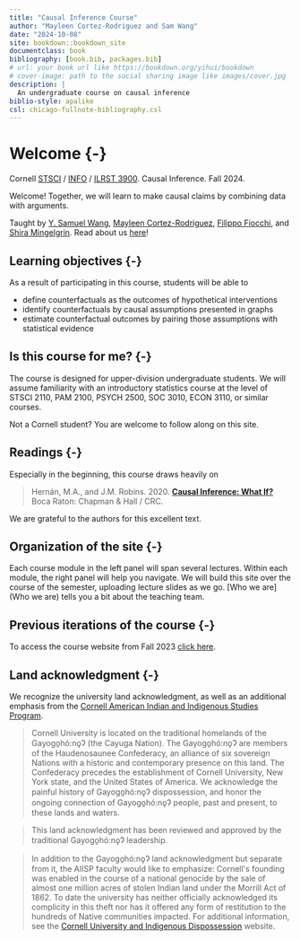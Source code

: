 ```yaml
--- 
title: "Causal Inference Course"
author: "Mayleen Cortez-Rodriguez and Sam Wang"
date: "2024-10-08"
site: bookdown::bookdown_site
documentclass: book
bibliography: [book.bib, packages.bib]
# url: your book url like https://bookdown.org/yihui/bookdown
# cover-image: path to the social sharing image like images/cover.jpg
description: |
  An undergraduate course on causal inference
biblio-style: apalike
csl: chicago-fullnote-bibliography.csl
---
```


# Welcome {-}

Cornell [STSCI](https://classes.cornell.edu/browse/roster/FA24/class/STSCI/3900) / [INFO](https://classes.cornell.edu/browse/roster/FA24/class/INFO3900) / [ILRST 3900](https://classes.cornell.edu/browse/roster/FA24/class/STSCI/3900). Causal Inference. Fall 2024.

Welcome! Together, we will learn to make causal claims by combining data with arguments.

Taught by [Y. Samuel Wang](https://ysamuelwang.com/), [Mayleen Cortez-Rodriguez](https://www.mayleencortez.com/), [Filippo Fiocchi](https://filippofiocchi.github.io/), and [Shira Mingelgrin](https://stat.cornell.edu/people/phds/shira-mingelgrin). Read about us [here](who-we-are)!

## Learning objectives {-}

As a result of participating in this course, students will be able to

* define counterfactuals as the outcomes of hypothetical interventions
* identify counterfactuals by causal assumptions presented in graphs
* estimate counterfactual outcomes by pairing those assumptions with statistical evidence

## Is this course for me? {-}

The course is designed for upper-division undergraduate students. We will assume familiarity with an introductory statistics course at the level of STSCI 2110, PAM 2100, PSYCH 2500, SOC 3010, ECON 3110, or similar courses.

Not a Cornell student? You are welcome to follow along on this site.

## Readings {-}

Especially in the beginning, this course draws heavily on

> Hernán, M.A., and J.M. Robins. 2020. [**Causal Inference: What If?**](https://www.hsph.harvard.edu/miguel-hernan/causal-inference-book/) Boca Raton: Chapman \& Hall / CRC.

We are grateful to the authors for this excellent text.

## Organization of the site {-}

Each course module in the left panel will span several lectures. Within each module, the right panel will help you navigate. We will build this site over the course of the semester, uploading lecture slides as we go. [Who we are](Who we are) tells you a bit about the teaching team.

## Previous iterations of the course {-}
To access the course website from Fall 2023 [click here](https://causal3900.github.io/fa23). 


## Land acknowledgment {-}

We recognize the university land acknowledgment, as well as an additional emphasis from the [Cornell American Indian and Indigenous Studies Program](https://cals.cornell.edu/american-indian-indigenous-studies).

> Cornell University is located on the traditional homelands of the Gayogo̱hó:nǫɁ (the Cayuga Nation). The Gayogo̱hó:nǫɁ are members of the Haudenosaunee Confederacy, an alliance of six sovereign Nations with a historic and contemporary presence on this land. The Confederacy precedes the establishment of Cornell University, New York state, and the United States of America. We acknowledge the painful history of Gayogo̱hó:nǫɁ dispossession, and honor the ongoing connection of Gayogo̱hó:nǫɁ people, past and present, to these lands and waters.


> This land acknowledgment has been reviewed and approved by the traditional Gayogo̱hó:nǫɁ leadership.

> In addition to the Gayogo̱hó:nǫɁ land acknowledgment but separate from it, the AIISP faculty would like to emphasize: Cornell's founding was enabled in the course of a national genocide by the sale of almost one million acres of stolen Indian land under the Morrill Act of 1862. To date the university has neither officially acknowledged its complicity in this theft nor has it offered any form of restitution to the hundreds of Native communities impacted. For additional information, see the [Cornell University and Indigenous Dispossession](https://blogs.cornell.edu/cornelluniversityindigenousdispossession/) website.
